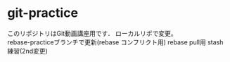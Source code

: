 # git-practice
このリポジトリはGit動画講座用です．
ローカルリポで変更。  
rebase-practiceブランチで更新(rebase コンフリクト用)
rebase pull用
stash練習(2nd変更)

